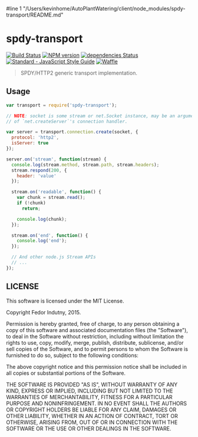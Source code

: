 #line 1 "/Users/kevinhome/AutoPlantWatering/client/node_modules/spdy-transport/README.md"
# spdy-transport

[![Build Status](https://travis-ci.org/spdy-http2/spdy-transport.svg?branch=master)](http://travis-ci.org/spdy-http2/spdy-transport)
[![NPM version](https://badge.fury.io/js/spdy-transport.svg)](http://badge.fury.io/js/spdy-transport)
[![dependencies Status](https://david-dm.org/spdy-http2/spdy-transport/status.svg?style=flat-square)](https://david-dm.org/spdy-http2/spdy-transport)
[![Standard - JavaScript Style Guide](https://img.shields.io/badge/code_style-standard-brightgreen.svg?style=flat-square)](http://standardjs.com/)
[![Waffle](https://img.shields.io/badge/track-waffle-blue.svg?style=flat-square)](https://waffle.io/spdy-http2/node-spdy)

> SPDY/HTTP2 generic transport implementation.

## Usage

```javascript
var transport = require('spdy-transport');

// NOTE: socket is some stream or net.Socket instance, may be an argument
// of `net.createServer`'s connection handler.

var server = transport.connection.create(socket, {
  protocol: 'http2',
  isServer: true
});

server.on('stream', function(stream) {
  console.log(stream.method, stream.path, stream.headers);
  stream.respond(200, {
    header: 'value'
  });

  stream.on('readable', function() {
    var chunk = stream.read();
    if (!chunk)
      return;

    console.log(chunk);
  });

  stream.on('end', function() {
    console.log('end');
  });

  // And other node.js Stream APIs
  // ...
});
```

## LICENSE

This software is licensed under the MIT License.

Copyright Fedor Indutny, 2015.

Permission is hereby granted, free of charge, to any person obtaining a
copy of this software and associated documentation files (the
"Software"), to deal in the Software without restriction, including
without limitation the rights to use, copy, modify, merge, publish,
distribute, sublicense, and/or sell copies of the Software, and to permit
persons to whom the Software is furnished to do so, subject to the
following conditions:

The above copyright notice and this permission notice shall be included
in all copies or substantial portions of the Software.

THE SOFTWARE IS PROVIDED "AS IS", WITHOUT WARRANTY OF ANY KIND, EXPRESS
OR IMPLIED, INCLUDING BUT NOT LIMITED TO THE WARRANTIES OF
MERCHANTABILITY, FITNESS FOR A PARTICULAR PURPOSE AND NONINFRINGEMENT. IN
NO EVENT SHALL THE AUTHORS OR COPYRIGHT HOLDERS BE LIABLE FOR ANY CLAIM,
DAMAGES OR OTHER LIABILITY, WHETHER IN AN ACTION OF CONTRACT, TORT OR
OTHERWISE, ARISING FROM, OUT OF OR IN CONNECTION WITH THE SOFTWARE OR THE
USE OR OTHER DEALINGS IN THE SOFTWARE.

[0]: http://json.org/
[1]: http://github.com/indutny/bud-backend
[2]: https://github.com/nodejs/io.js
[3]: https://github.com/libuv/libuv
[4]: http://openssl.org/
